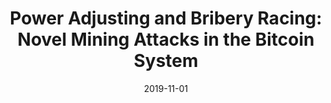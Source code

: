 ---
title: "Power Adjusting and Bribery Racing: Novel Mining Attacks in the Bitcoin System"
collection: publications
permalink: publications/Power_Adjusting_and_Bribery_Racing_Novel_Mining_Attacks_in_the_Bitcoin_System.pdf
category: 'blockchain, mining attacks, dilemma'
date: 2019-11-01
venue: 'ACM Conference on Computer and Communications Security (CCS)'
citation: 'S. Gao, Z. Li, Z. Peng, and B. Xiao, “Power Adjusting and Bribery Racing: Novel Mining Attacks in the Bitcoin System”, <i>in Proc. of the 26th ACM Conference on Computer and Communications Security (CCS)</i>, London, UK, November 11-15, 2019.'
citebib: publications/Power_Adjusting_and_Bribery_Racing_Novel_Mining_Attacks_in_the_Bitcoin_System.html
ppt: publications/Power_Adjusting_and_Bribery_Racing_Novel_Mining_Attacks_in_the_Bitcoin_System-ppt.pdf
---